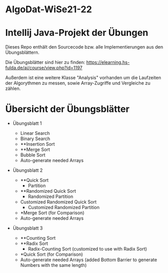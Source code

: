 # AlgoDat-WiSe21-22

# Intellij Java-Projekt der Übungen

Dieses Repo enthält den Sourcecode bzw. alle Implementierungen aus den Übungsblättern.

Die Übungsblätter sind hier zu finden: 
https://elearning.hs-fulda.de/ai/course/view.php?id=1197

Außerdem ist eine weitere Klasse "Analysis" vorhanden um die Laufzeiten der Algorythmen zu messen, sowie
Array-Zugriffe und Vergleiche zu zählen.

# Übersicht der Übungsblätter
- Übungsblatt 1
  - Linear Search
  - Binary Search
  - **Insertion Sort
  - **Merge Sort
  - Bubble Sort
  - Auto-generate needed Arrays
  
- Übungsblatt 2
  - **Quick Sort
    - Partition
  - **Randomized Quick Sort
    - Randomized Partition
  - Customized Randomized Quick Sort
    - Customized Randomized Partition
  - *Merge Sort (for Comparison)
  - Auto-generate needed Arrays
  
- Übungsblatt 3
  - **Counting Sort
  - **Radix Sort
    - Radix-Counting Sort (customized to use with Radix Sort)
  - *Quick Sort (for Comparison)
  - Auto-generate needed Arrays (added Bottom Barrier to generate Numbers with the same length)
